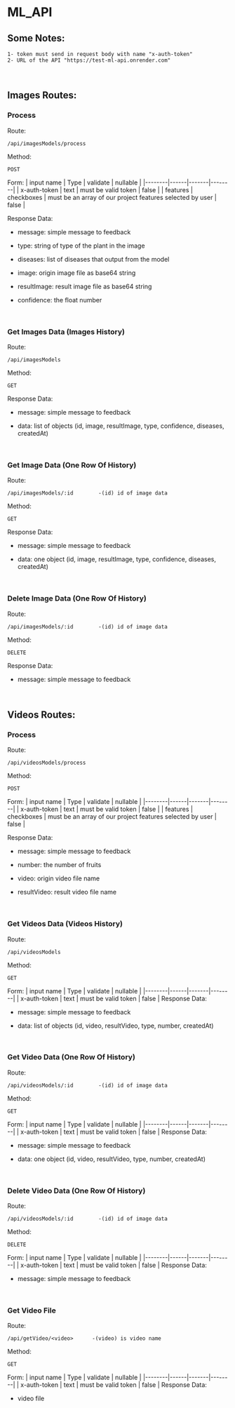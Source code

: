 # ML_API

## **Some Notes:**
```
1- token must send in request body with name "x-auth-token"
2- URL of the API "https://test-ml-api.onrender.com"
```

</br>

## **Images Routes:**
### **Process**
Route:
```
/api/imagesModels/process
```
Method:
```
POST
```
Form:
| input name | Type | validate | nullable |
|--------|------|-------|--------|
| x-auth-token | text | must be valid token | false |
| features | checkboxes | must be an array of our project features selected by user | false |

Response Data:
- message: simple message to feedback

- type: string of type of the plant in the image

- diseases: list of diseases that output from the model

- image: origin image file as base64 string

- resultImage: result image file as base64 string

- confidence: the float number

<br/>

### **Get Images Data (Images History)**
Route:
```
/api/imagesModels
```
Method:
```
GET
```
Response Data:
- message: simple message to feedback

- data: list of objects (id, image, resultImage, type, confidence, diseases, createdAt)

<br/>

### **Get Image Data (One Row Of History)**
Route:
```
/api/imagesModels/:id        -(id) id of image data
```
Method:
```
GET
```
Response Data:
- message: simple message to feedback

- data: one object (id, image, resultImage, type, confidence, diseases, createdAt)

<br/>

### **Delete Image Data (One Row Of History)**
Route:
```
/api/imagesModels/:id        -(id) id of image data
```
Method:
```
DELETE
```
Response Data:
- message: simple message to feedback

<br/>

## **Videos Routes:**
### **Process**
Route:
```
/api/videosModels/process
```
Method:
```
POST
```
Form:
| input name | Type | validate | nullable |
|--------|------|-------|--------|
| x-auth-token | text | must be valid token | false |
| features | checkboxes | must be an array of our project features selected by user | false |

Response Data:
- message: simple message to feedback

- number: the number of fruits

- video: origin video file name

- resultVideo: result video file name

<br/>

### **Get Videos Data (Videos History)**
Route:
```
/api/videosModels
```
Method:
```
GET
```
Form:
| input name | Type | validate | nullable |
|--------|------|-------|--------|
| x-auth-token | text | must be valid token | false |
Response Data:
- message: simple message to feedback

- data: list of objects (id, video, resultVideo, type, number, createdAt)

<br/>

### **Get Video Data (One Row Of History)**
Route:
```
/api/videosModels/:id        -(id) id of image data
```
Method:
```
GET
```
Form:
| input name | Type | validate | nullable |
|--------|------|-------|--------|
| x-auth-token | text | must be valid token | false |
Response Data:
- message: simple message to feedback

- data: one object (id, video, resultVideo, type, number, createdAt)

<br/>

### **Delete Video Data (One Row Of History)**
Route:
```
/api/videosModels/:id        -(id) id of image data
```
Method:
```
DELETE
```
Form:
| input name | Type | validate | nullable |
|--------|------|-------|--------|
| x-auth-token | text | must be valid token | false |
Response Data:
- message: simple message to feedback

<br/>

### **Get Video File**
Route:
```
/api/getVideo/<video>      -(video) is video name
```
Method:
```
GET
```
Form:
| input name | Type | validate | nullable |
|--------|------|-------|--------|
| x-auth-token | text | must be valid token | false |
Response Data:
- video file

<br/>
